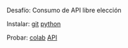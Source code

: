 Desafío:
Consumo de API libre elección
[](https://free-apis.github.io/#/)

Instalar:
[git]()
[python]()

Probar:
[colab]()
[API](https://web.dragonball-api.com/documentation)